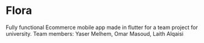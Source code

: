 # Flora
Fully functional Ecommerce mobile app made in flutter for a team project for university. Team members: Yaser Melhem, Omar Masoud, Laith Alqaisi
